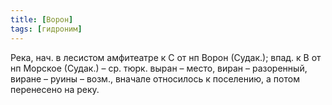 ```yaml
---
title: [Ворон]
tags: [гидроним]
---
```


Река, нач. в лесистом амфитеатре к С от нп Ворон (Судак.); впад. к В от нп
Морское (Судак.) – ср. тюрк. выран – место, виран – разоренный, виране – руины –
возм., вначале относилось к поселению, а потом перенесено на реку.
